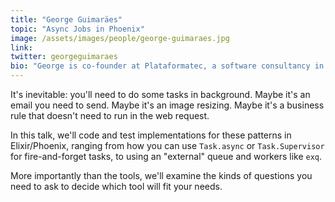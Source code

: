 ```yaml
---
title: "George Guimaräes"
topic: "Async Jobs in Phoenix"
image: /assets/images/people/george-guimaraes.jpg
link:
twitter: georgeguimaraes
bio: "George is co-founder at Plataformatec, a software consultancy in Elixir and Ruby. His favorite topics are Discrete Integration, monoliths, and picoservices with Elixir."
---
```

It's inevitable: you'll need to do some tasks in background. Maybe it's an email you need to send. Maybe it's an image resizing. Maybe it's a business rule that doesn't need to run in the web request.

In this talk, we'll code and test implementations for these patterns in Elixir/Phoenix, ranging from how you can use `Task.async` or `Task.Supervisor` for fire-and-forget tasks, to using an "external" queue and workers like `exq`. 

More importantly than the tools, we'll examine the kinds of questions you need to ask to decide which tool will fit your needs.
